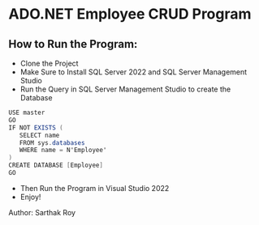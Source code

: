 # ADO.NET Employee CRUD Program

## How to Run the Program:
- Clone the Project
- Make Sure to Install SQL Server 2022 and SQL Server Management Studio
- Run the Query in SQL Server Management Studio to create the Database
```csharp
USE master
GO
IF NOT EXISTS (
   SELECT name
   FROM sys.databases
   WHERE name = N'Employee'
)
CREATE DATABASE [Employee]
GO
```
- Then Run the Program in Visual Studio 2022
- Enjoy!
  
Author: Sarthak Roy
